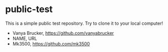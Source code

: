 # public-test

This is a simple public test repository. Try to clone it to your local computer!

* Vanya Brucker, https://github.com/vanyabrucker
* NAME, URL
* Mk3500, https://github.com/mk3500
